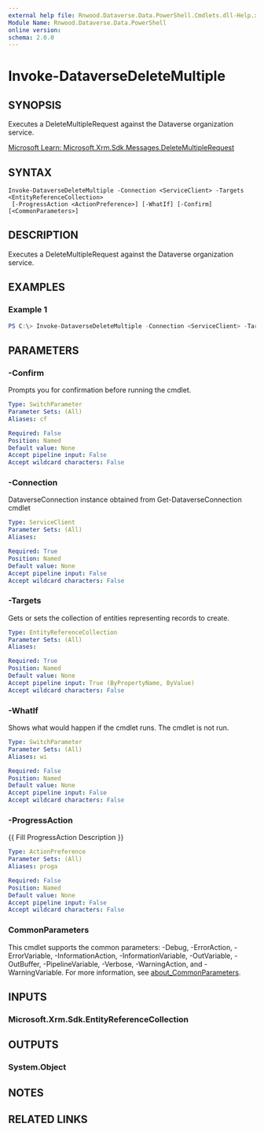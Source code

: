 ```yaml
---
external help file: Rnwood.Dataverse.Data.PowerShell.Cmdlets.dll-Help.xml
Module Name: Rnwood.Dataverse.Data.PowerShell
online version:
schema: 2.0.0
---
```


# Invoke-DataverseDeleteMultiple

## SYNOPSIS
Executes a DeleteMultipleRequest against the Dataverse organization service.

[Microsoft Learn: Microsoft.Xrm.Sdk.Messages.DeleteMultipleRequest](https://learn.microsoft.com/dotnet/api/Microsoft.Xrm.Sdk.Messages.DeleteMultipleRequest)

## SYNTAX

```
Invoke-DataverseDeleteMultiple -Connection <ServiceClient> -Targets <EntityReferenceCollection>
 [-ProgressAction <ActionPreference>] [-WhatIf] [-Confirm] [<CommonParameters>]
```

## DESCRIPTION
Executes a DeleteMultipleRequest against the Dataverse organization service.

## EXAMPLES

### Example 1
```powershell
PS C:\> Invoke-DataverseDeleteMultiple -Connection <ServiceClient> -Targets <EntityReferenceCollection>
```

## PARAMETERS

### -Confirm
Prompts you for confirmation before running the cmdlet.

```yaml
Type: SwitchParameter
Parameter Sets: (All)
Aliases: cf

Required: False
Position: Named
Default value: None
Accept pipeline input: False
Accept wildcard characters: False
```

### -Connection
DataverseConnection instance obtained from Get-DataverseConnection cmdlet

```yaml
Type: ServiceClient
Parameter Sets: (All)
Aliases:

Required: True
Position: Named
Default value: None
Accept pipeline input: False
Accept wildcard characters: False
```

### -Targets
Gets or sets the collection of entities representing records to create.

```yaml
Type: EntityReferenceCollection
Parameter Sets: (All)
Aliases:

Required: True
Position: Named
Default value: None
Accept pipeline input: True (ByPropertyName, ByValue)
Accept wildcard characters: False
```

### -WhatIf
Shows what would happen if the cmdlet runs. The cmdlet is not run.

```yaml
Type: SwitchParameter
Parameter Sets: (All)
Aliases: wi

Required: False
Position: Named
Default value: None
Accept pipeline input: False
Accept wildcard characters: False
```

### -ProgressAction
{{ Fill ProgressAction Description }}

```yaml
Type: ActionPreference
Parameter Sets: (All)
Aliases: proga

Required: False
Position: Named
Default value: None
Accept pipeline input: False
Accept wildcard characters: False
```

### CommonParameters
This cmdlet supports the common parameters: -Debug, -ErrorAction, -ErrorVariable, -InformationAction, -InformationVariable, -OutVariable, -OutBuffer, -PipelineVariable, -Verbose, -WarningAction, and -WarningVariable. For more information, see [about_CommonParameters](http://go.microsoft.com/fwlink/?LinkID=113216).

## INPUTS

### Microsoft.Xrm.Sdk.EntityReferenceCollection
## OUTPUTS

### System.Object
## NOTES

## RELATED LINKS
